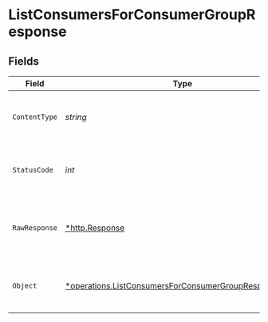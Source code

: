 # ListConsumersForConsumerGroupResponse


## Fields

| Field                                                                                                                         | Type                                                                                                                          | Required                                                                                                                      | Description                                                                                                                   |
| ----------------------------------------------------------------------------------------------------------------------------- | ----------------------------------------------------------------------------------------------------------------------------- | ----------------------------------------------------------------------------------------------------------------------------- | ----------------------------------------------------------------------------------------------------------------------------- |
| `ContentType`                                                                                                                 | *string*                                                                                                                      | :heavy_check_mark:                                                                                                            | HTTP response content type for this operation                                                                                 |
| `StatusCode`                                                                                                                  | *int*                                                                                                                         | :heavy_check_mark:                                                                                                            | HTTP response status code for this operation                                                                                  |
| `RawResponse`                                                                                                                 | [*http.Response](https://pkg.go.dev/net/http#Response)                                                                        | :heavy_check_mark:                                                                                                            | Raw HTTP response; suitable for custom response parsing                                                                       |
| `Object`                                                                                                                      | [*operations.ListConsumersForConsumerGroupResponseBody](../../models/operations/listconsumersforconsumergroupresponsebody.md) | :heavy_minus_sign:                                                                                                            | A successful response listing of consumers                                                                                    |